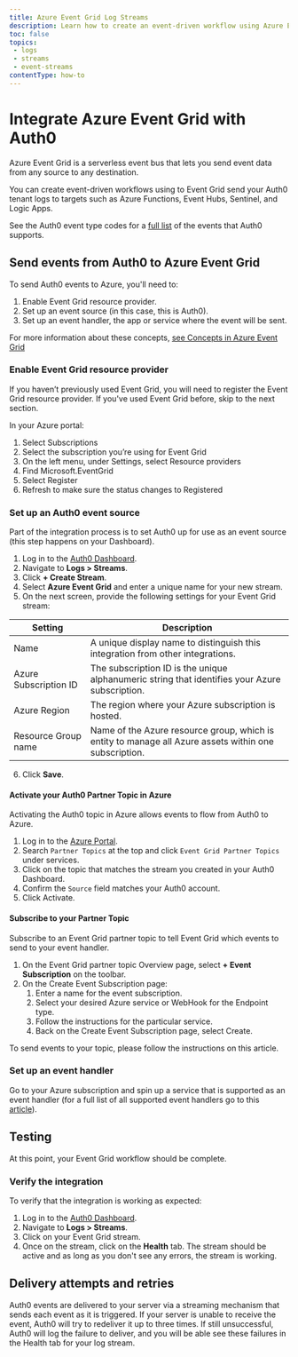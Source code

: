 ```yaml
---
title: Azure Event Grid Log Streams
description: Learn how to create an event-driven workflow using Azure Event Grid and send your tenant logs anywhere within the Azure ecosystem.
toc: false
topics:
 - logs
 - streams
 - event-streams
contentType: how-to
---
```


# Integrate Azure Event Grid with Auth0

Azure Event Grid is a serverless event bus that lets you send event data from any source to any destination.

You can create event-driven workflows using to Event Grid send your Auth0 tenant logs to targets such as Azure Functions, Event Hubs, Sentinel, and Logic Apps.

See the Auth0 event type codes for a [full list](https://auth0.com/docs/logs/references/log-event-type-codes) of the events that Auth0 supports.

## Send events from Auth0 to Azure Event Grid

To send Auth0 events to Azure, you'll need to:

1. Enable Event Grid resource provider.
2. Set up an event source (in this case, this is Auth0).
3. Set up an event handler, the app or service where the event will be sent.

For more information about these concepts, [see Concepts in Azure Event Grid](https://docs.microsoft.com/en-us/azure/event-grid/concepts)

### Enable Event Grid resource provider

If you haven’t previously used Event Grid, you will need to register the Event Grid resource provider. If you've used Event Grid before, skip to the next section.

In your Azure portal:

1. Select Subscriptions
2. Select the subscription you’re using for Event Grid
3. On the left menu, under Settings, select Resource providers
4. Find Microsoft.EventGrid
5. Select Register
6. Refresh to make sure the status changes to Registered

### Set up an Auth0 event source

Part of the integration process is to set Auth0 up for use as an event source (this step happens on your Dashboard).

1. Log in to the [Auth0 Dashboard](${manage_url}).
2. Navigate to **Logs > Streams**.
3. Click **+ Create Stream**.
4. Select **Azure Event Grid** and enter a unique name for your new stream.
5. On the next screen, provide the following settings for your Event Grid stream:

| Setting | Description |
|---------|-------------|
| Name | A unique display name to distinguish this integration from other integrations. |
| Azure Subscription ID | The subscription ID is the unique alphanumeric string that identifies your Azure subscription. |
| Azure Region | The region where your Azure subscription is hosted. |
| Resource Group name | Name of the Azure resource group, which is entity to manage all Azure assets within one subscription. |

6. Click **Save**.

#### Activate your Auth0 Partner Topic in Azure

Activating the Auth0 topic in Azure allows events to flow from Auth0 to Azure.

1. Log in to the [Azure Portal](https://portal.azure.com/).
2. Search `Partner Topics` at the top and click `Event Grid Partner Topics` under services.
3. Click on the topic that matches the stream you created in your Auth0 Dashboard.
4. Confirm the `Source` field matches your Auth0 account.
5. Click Activate.

#### Subscribe to your Partner Topic

Subscribe to an Event Grid partner topic to tell Event Grid which events to send to your event handler.

1. On the Event Grid partner topic Overview page, select **+ Event Subscription** on the toolbar.
2. On the Create Event Subscription page:
    1. Enter a name for the event subscription.
    2. Select your desired Azure service or WebHook for the Endpoint type.
    3. Follow the instructions for the particular service.
    4. Back on the Create Event Subscription page, select Create.

To send events to your topic, please follow the instructions on this article.

### Set up an event handler

Go to your Azure subscription and spin up a service that is supported as an event handler (for a full list of all supported event handlers go to this [article](https://docs.microsoft.com/en-us/azure/event-grid/event-handlers)).

## Testing

At this point, your Event Grid workflow should be complete. 

### Verify the integration

To verify that the integration is working as expected:

1. Log in to the [Auth0 Dashboard](${manage_url}).
2. Navigate to **Logs > Streams**.
3. Click on your Event Grid stream.
4. Once on the stream, click on the **Health** tab. The stream should be active and as long as you don't see any errors, the stream is working.

## Delivery attempts and retries

Auth0 events are delivered to your server via a streaming mechanism that sends each event as it is triggered. If your server is unable to receive the event, Auth0 will try to redeliver it up to three times. If still unsuccessful, Auth0 will log the failure to deliver, and you will be able see these failures in the Health tab for your log stream.
